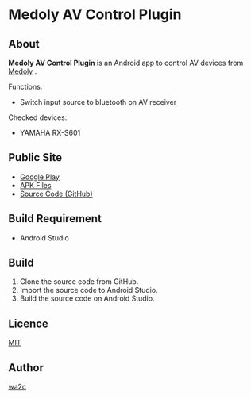 Medoly AV Control Plugin
========================

## About

**Medoly AV Control Plugin** is an Android app to control AV devices from [Medoly](https://play.google.com/store/apps/details?id=com.wa2c.android.medoly) .

Functions:
* Switch input source to bluetooth on AV receiver

Checked devices:
* YAMAHA RX-S601

## Public Site

* [Google Play](https://play.google.com/store/apps/details?id=com.wa2c.android.medoly.plugin.action.avcontrol)
* [APK Files](https://wa2c.com/android/medoly/apk/)
* [Source Code (GitHub)](https://github.com/wa2c/medoly-avcontrol-plugin)

## Build Requirement

* Android Studio

## Build

1. Clone the source code from GitHub.
2. Import the source code to Android Studio.
3. Build the source code on Android Studio.

## Licence

[MIT](https://github.com/wa2c/medoly-avcontrol-plugin/blob/master/LICENSE)

## Author

[wa2c](https://github.com/wa2c)
